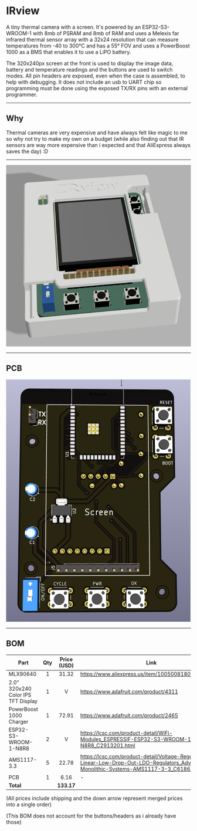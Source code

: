 # IRview

A tiny thermal camera with a screen. It's powered by an  ESP32-S3-WROOM-1 with 8mb of PSRAM and 8mb of RAM and uses a Melexis far infrared thermal sensor array with a 32x24 resolution that can measure temperatures from -40 to 300°C and has a 55° FOV and uses a PowerBoost 1000 as a BMS that enables it to use a LiPO battery.

The 320x240px screen at the front is used to display the image data, battery and temperature readings and the buttons are used to switch modes. All pin headers are exposed, even when the case is assembled, to help with debugging. It does not include an usb to UART chip so programming must be done using the exposed TX/RX pins with an external programmer.

---

## Why

Thermal cameras are very expensive and have always felt like magic to me so why not try to make my own on a budget (while also finding out that IR sensors are way more expensive than i expected and that AliExpress always saves the day) :D

---

![Final Render](images/image-9.png)

---

## PCB

![PCB](images/image-10.png)

---

## BOM

| Part      | Qty | Price (USD) | Link |
| --------- | :-: | :---------: | ---- |
|  MLX90640 |  1  | 31.32 | https://www.aliexpress.us/item/1005008180135795.html |
| 2.0" 320x240 Color IPS TFT Display |  1  | V | https://www.adafruit.com/product/4311 |
| PowerBoost 1000 Charger |  1  | 72.91 | https://www.adafruit.com/product/2465 |
| ESP32-S3-WROOM-1-N8R8 |  2  | V | https://lcsc.com/product-detail/WiFi-Modules_ESPRESSIF-ESP32-S3-WROOM-1-N8R8_C2913201.html |
| AMS1117-3.3 |  5  | 22.78 | https://lcsc.com/product-detail/Voltage-Regulators-Linear-Low-Drop-Out-LDO-Regulators_Advanced-Monolithic-Systems-AMS1117-3-3_C6186.html |
| PCB |  1  | 6.16 | - |
| **Total** |     |  **133.17** |      |

(All prices include shipping and the down arrow represent merged prices into a single order)

(This BOM does not account for the buttons/headers as i already have those)
